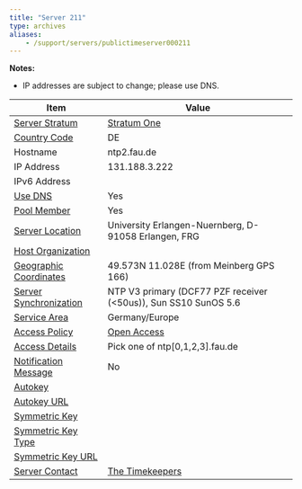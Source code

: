 ```yaml
---
title: "Server 211"
type: archives
aliases:
    - /support/servers/publictimeserver000211
---
```


**Notes:**

* IP addresses are subject to change; please use DNS.

| Item | Value |
| ----- | ----- |
| [Server Stratum](/support/servers/serverstratum) | [Stratum One](/support/servers/stratumonetimeservers) |
| [Country Code](/support/servers/countrycode) | DE |
| Hostname |  ntp2.fau.de |
| IP Address |  131.188.3.222 |
| IPv6 Address | |
| [Use DNS](/support/servers/usedns) | Yes |
| [Pool Member](/support/servers/poolmember) | Yes |
| [Server Location](/support/servers/serverlocation) |  University Erlangen-Nuernberg, D-91058 Erlangen, FRG  |
| [Host Organization](/support/servers/hostorganization) | |
| [ Geographic Coordinates](/support/servers/geographiccoordinates) |  49.573N 11.028E (from Meinberg GPS 166) |
| [Server Synchronization](/support/servers/serversynchronization) |  NTP V3 primary (DCF77 PZF receiver (<50us)), Sun SS10 SunOS 5.6 |
| [Service Area](/support/servers/servicearea) |  Germany/Europe |
| [Access Policy](/support/servers/accesspolicy) | [Open Access](/support/servers/openaccess) |
| [Access Details](/support/servers/accessdetails) |  Pick one of ntp[0,1,2,3].fau.de |
| [Notification Message](/support/servers/notificationmessage) | No |
| [Autokey](/support/servers/autokey) |  |
| [Autokey URL](/support/servers/autokeyurl) | |
| [Symmetric Key](/support/servers/symmetrickey) |  |
| [Symmetric Key Type](/support/servers/symmetrickeytype) | |
| [Symmetric Key URL](/support/servers/symmetrickeyurl) | |
| [Server Contact](/support/servers/servercontact) | [The Timekeepers](mailto:time@informatik.uni-erlangen.de) |